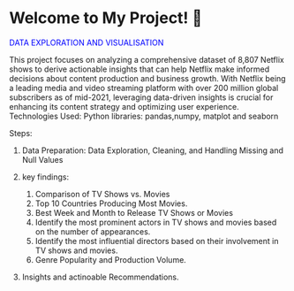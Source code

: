 # Welcome to My Project! 🚀
                                                                                             
                                                                                            
                                                  
  <span style="color:blue;">DATA EXPLORATION AND VISUALISATION</span>
                            
                                                               
This project focuses on analyzing a comprehensive dataset of 8,807 Netflix shows to derive actionable insights that can help Netflix make informed decisions about content production and business growth. With Netflix being a leading media and video streaming platform with over 200 million global subscribers as of mid-2021, leveraging data-driven insights is crucial for enhancing its content strategy and optimizing user experience.
Technologies Used: Python libraries: pandas,numpy, matplot and seaborn

Steps:
1. Data Preparation:
Data Exploration, Cleaning, and Handling Missing and Null Values

2. key findings:
   1.  Comparison of TV Shows vs. Movies
   2.  Top 10 Countries Producing Most Movies.
   3.  Best Week and Month to Release TV Shows or Movies
   4.  Identify the most prominent actors in TV shows and movies based on the number of appearances.
   5.  Identify the most influential directors based on their involvement in TV shows and movies.
   6.  Genre Popularity and Production Volume.
      
3. Insights and actinoable Recommendations.
   
